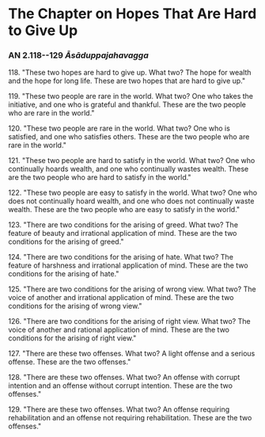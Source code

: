 # The Chapter on Hopes That Are Hard to Give Up

### AN 2.118--129 *Āsāduppajahavagga*

118\. "These two hopes are hard to give up. What two? The hope for wealth and
the hope for long life. These are two hopes that are hard to give up."

<!--pg-->
119\. "These two people are rare in the world. What two? One who takes the
initiative, and one who is grateful and thankful. These are the two
people who are rare in the world."

<!--pg-->
120\. "These two people are rare in the world. What two? One who is satisfied,
and one who satisfies others. These are the two people who are rare in
the world."

<!--pg-->
121\. "These two people are hard to satisfy in the world. What two? One who
continually hoards wealth, and one who continually wastes wealth. These
are the two people who are hard to satisfy in the world."

<!--pg-->
122\. "These two people are easy to satisfy in the world. What two? One who
does not continually hoard wealth, and one who does not continually
waste wealth. These are the two people who are easy to satisfy in the
world."

<!--pg-->
123\. "There are two conditions for the arising of greed. What two? The
feature of beauty and irrational application of mind. These are the two
conditions for the arising of greed."

<!--pg-->
124\. "There are two conditions for the arising of hate. What two? The feature
of harshness and irrational application of mind. These are the two
conditions for the arising of hate."

<!--pg-->
125\. "There are two conditions for the arising of wrong view. What two? The
voice of another and irrational application of mind. These are the two
conditions for the arising of wrong view."

<!--pg-->
126\. "There are two conditions for the arising of right view. What two? The
voice of another and rational application of mind. These are the two
conditions for the arising of right view."

<!--pg-->
127\. "There are these two offenses. What two? A light offense and a serious
offense. These are the two offenses."

<!--pg-->
128\. "There are these two offenses. What two? An offense with corrupt
intention and an offense without corrupt intention. These are the two
offenses."

<!--pg-->
129\. "There are these two offenses. What two? An offense requiring
rehabilitation and an offense not requiring rehabilitation. These are
the two offenses."

